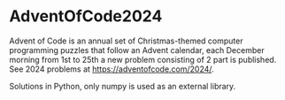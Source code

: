 # AdventOfCode2024

Advent of Code is an annual set of Christmas-themed computer programming puzzles that follow an Advent calendar, each December morning from 1st to 25th a new problem consisting of 2 part is published. See 2024 problems at https://adventofcode.com/2024/.

Solutions in Python, only numpy is used as an external library.  
